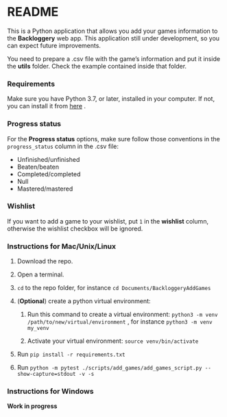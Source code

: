 # README

This is a Python application that allows you add your games information to the **Backloggery** web app. This application still under development, so you can expect future improvements.

You need to prepare a .csv file with the game’s information and put it inside the **utils** folder. Check the example contained inside that folder.

### Requirements

Make sure you have Python 3.7, or later, installed in your computer.  If not, you can install it from  [here](https://www.python.org/downloads/) .

### Progress status

For the **Progress status** options, make sure follow those conventions in the `progress_status` column in the .csv file:

* Unfinished/unfinished
* Beaten/beaten
* Completed/completed
* Null
* Mastered/mastered

### Wishlist

If you want to add a game to your wishlist, put `1` in the **wishlist** column, otherwise the wishlist checkbox will be ignored.

### Instructions for Mac/Unix/Linux

1. Download the repo.
2. Open a terminal.
3. `cd` to the repo folder, for instance `cd Documents/BackloggeryAddGames`
4. (**Optional**) create a python virtual environment:
	1. Run this command to create a virtual environment:
  `python3 -m venv /path/to/new/virtual/environment` , for instance `python3 -m venv my_venv`

	2. Activate your virtual environment: 
`source venv/bin/activate`

5. Run `pip install -r requirements.txt`
6. Run `python -m pytest ./scripts/add_games/add_games_script.py --show-capture=stdout -v -s`

### Instructions for Windows

**Work in progress**
